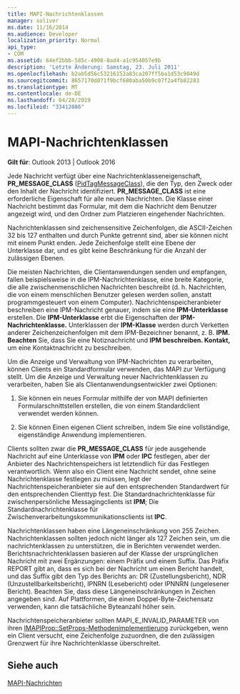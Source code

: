 ```yaml
---
title: MAPI-Nachrichtenklassen
manager: soliver
ms.date: 11/16/2014
ms.audience: Developer
localization_priority: Normal
api_type:
- COM
ms.assetid: 64ef2bbb-585c-4908-8ad4-a1c954057e9b
description: 'Letzte Änderung: Samstag, 23. Juli 2011'
ms.openlocfilehash: b2ab5d56c53216152a83ca207ff5ba1d53c9049d
ms.sourcegitcommit: 8657170d071f9bcf680aba50b9c07f2a4fb82283
ms.translationtype: MT
ms.contentlocale: de-DE
ms.lasthandoff: 04/28/2019
ms.locfileid: "33412086"
---
```

# <a name="mapi-message-classes"></a>MAPI-Nachrichtenklassen

  
  
**Gilt für**: Outlook 2013 | Outlook 2016 
  
Jede Nachricht verfügt über eine Nachrichtenklasseneigenschaft, **PR_MESSAGE_CLASS** ([PidTagMessageClass](pidtagmessageclass-canonical-property.md)), die den Typ, den Zweck oder den Inhalt der Nachricht identifiziert. **PR_MESSAGE_CLASS** ist eine erforderliche Eigenschaft für alle neuen Nachrichten. Die Klasse einer Nachricht bestimmt das Formular, mit dem die Nachricht dem Benutzer angezeigt wird, und den Ordner zum Platzieren eingehender Nachrichten. 
  
Nachrichtenklassen sind zeichensensitive Zeichenfolgen, die ASCII-Zeichen 32 bis 127 enthalten und durch Punkte getrennt sind, aber sie können nicht mit einem Punkt enden. Jede Zeichenfolge stellt eine Ebene der Unterklasse dar, und es gibt keine Beschränkung für die Anzahl der zulässigen Ebenen. 
  
Die meisten Nachrichten, die Clientanwendungen senden  und empfangen, fallen beispielsweise in die IPM-Nachrichtenklasse, eine breite Kategorie, die alle zwischenmenschlichen Nachrichten beschreibt (d. h. Nachrichten, die von einem menschlichen Benutzer gelesen werden sollen, anstatt programmgesteuert von einem Computer). Nachrichtenspeicheranbieter beschreiben eine IPM-Nachricht genauer, indem sie eine **IPM-Unterklasse** erstellen. Die **IPM-Unterklasse** erbt die Eigenschaften der **IPM-Nachrichtenklasse.** Unterklassen der **IPM-Klasse** werden durch Verketten anderer Zeichenzeichenfolgen mit dem IPM-Bezeichner benannt, z. B. **IPM. Beachten** Sie, dass Sie eine Notiznachricht und **IPM beschreiben. Kontakt,** um eine Kontaktnachricht zu beschreiben. 
  
Um die Anzeige und Verwaltung von IPM-Nachrichten zu verarbeiten, können Clients ein Standardformular verwenden, das MAPI zur Verfügung stellt. Um die Anzeige und Verwaltung neuer Nachrichtenklassen zu verarbeiten, haben Sie als Clientanwendungsentwickler zwei Optionen:
  
1. Sie können ein neues Formular mithilfe der von MAPI definierten Formularschnittstellen erstellen, die von einem Standardclient verwendet werden können.
    
2. Sie können Einen eigenen Client schreiben, indem Sie eine vollständige, eigenständige Anwendung implementieren. 
    
Clients sollten zwar die **PR_MESSAGE_CLASS** für jede ausgehende Nachricht auf eine Unterklasse von **IPM** oder **IPC** festlegen, aber der Anbieter des Nachrichtenspeichers ist letztendlich für das Festlegen verantwortlich. Wenn also ein Client eine Nachricht sendet, ohne seine Nachrichtenklasse festlegen zu müssen, legt der Nachrichtenspeicheranbieter sie auf den entsprechenden Standardwert für den entsprechenden Clienttyp fest. Die Standardnachrichtenklasse für zwischenpersönliche Messagingclients ist **IPM**; Die Standardnachrichtenklasse für Zwischenverarbeitungskommunikationsclients ist **IPC**. 
  
Nachrichtenklassen haben eine Längeneinschränkung von 255 Zeichen. Nachrichtenklassen sollten jedoch nicht länger als 127 Zeichen sein, um die nachrichtenklassen zu unterstützen, die in Berichten verwendet werden. Berichtsnachrichtenklassen basieren auf der Klasse der ursprünglichen Nachricht mit zwei Ergänzungen: einem Präfix und einem Suffix. Das Präfix REPORT gibt an, dass es sich bei der Nachricht um einen Bericht handelt, und das Suffix gibt den Typ des Berichts an: DR (Zustellungsbericht), NDR (Unzustellbarkeitsbericht), IPNRN (Lesebericht) oder IPNNRN (ungelesener Bericht). Beachten Sie, dass diese Längeneinschränkungen in Zeichen angegeben sind. Auf Plattformen, die einen Doppel-Byte-Zeichensatz verwenden, kann die tatsächliche Byteanzahl höher sein. 
  
Nachrichtenspeicheranbieter sollten MAPI_E_INVALID_PARAMETER von ihren [IMAPIProp::SetProps-Methodenimplementierung](imapiprop-setprops.md) zurückgeben, wenn ein Client versucht, eine Zeichenfolge zuzuordnen, die den zulässigen Grenzwert für ihre Nachrichtenklasse überschreitet. 
  
## <a name="see-also"></a>Siehe auch



[MAPI-Nachrichten](mapi-messages.md)

